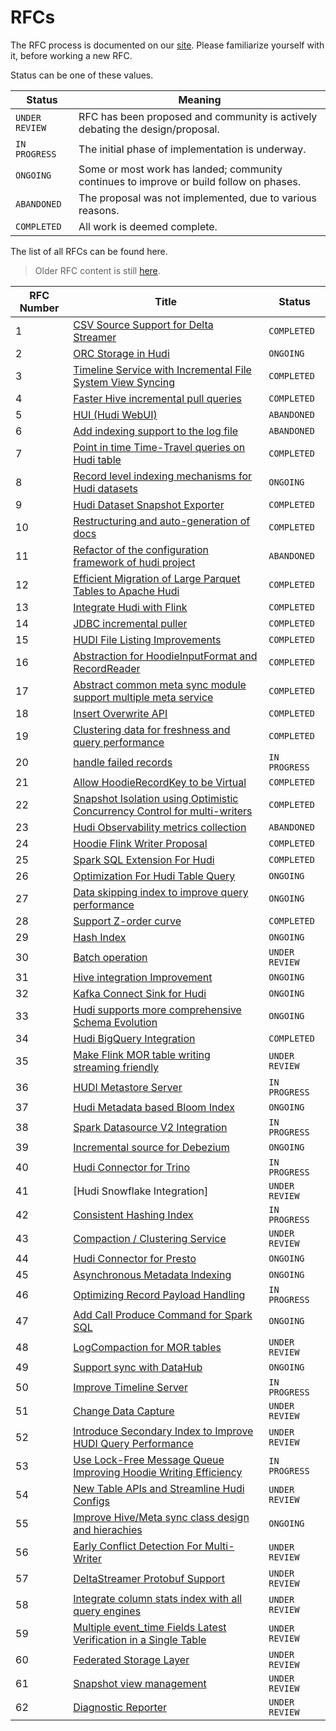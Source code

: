 <!--
  Licensed to the Apache Software Foundation (ASF) under one or more
  contributor license agreements.  See the NOTICE file distributed with
  this work for additional information regarding copyright ownership.
  The ASF licenses this file to You under the Apache License, Version 2.0
  (the "License"); you may not use this file except in compliance with
  the License.  You may obtain a copy of the License at

       http://www.apache.org/licenses/LICENSE-2.0

  Unless required by applicable law or agreed to in writing, software
  distributed under the License is distributed on an "AS IS" BASIS,
  WITHOUT WARRANTIES OR CONDITIONS OF ANY KIND, either express or implied.
  See the License for the specific language governing permissions and
  limitations under the License.
-->

# RFCs

The RFC process is documented on our [site](https://hudi.apache.org/contribute/rfc-process). Please familiarize yourself
with it, before working a new RFC.

Status can be one of these values.

| Status | Meaning |
| -------|-------------------------------------------------------|
| `UNDER REVIEW` |  RFC has been proposed and community is actively debating the design/proposal.        |
| `IN PROGRESS` |  The initial phase of implementation is underway.        |
| `ONGOING` |  Some or most work has landed; community continues to improve or build follow on phases.         |
| `ABANDONED` | The proposal was not implemented, due to various reasons.         |
| `COMPLETED` |  All work is deemed complete.        |

The list of all RFCs can be found here.

> Older RFC content is still [here](https://cwiki.apache.org/confluence/display/HUDI/RFC+Process).


| RFC Number | Title  | Status |
| -------|-------------------------------------------------------|---|
| 1 | [CSV Source Support for Delta Streamer](https://cwiki.apache.org/confluence/display/HUDI/RFC+-+01+%3A+CSV+Source+Support+for+Delta+Streamer)                                                                         | `COMPLETED` |
| 2 | [ORC Storage in Hudi](https://cwiki.apache.org/confluence/pages/viewpage.action?pageId=113708439)                                                                                                                    | `ONGOING` |
| 3 | [Timeline Service with Incremental File System View Syncing](https://cwiki.apache.org/confluence/pages/viewpage.action?pageId=113708965)                                                                             | `COMPLETED` |
| 4 | [Faster Hive incremental pull queries](https://cwiki.apache.org/confluence/pages/viewpage.action?pageId=115513622)                                                                                                   | `COMPLETED` |
| 5 | [HUI (Hudi WebUI)](https://cwiki.apache.org/confluence/pages/viewpage.action?pageId=130027233)                                                                                                                       | `ABANDONED` |
| 6 | [Add indexing support to the log file](https://cwiki.apache.org/confluence/display/HUDI/RFC+-+06+%3A+Add+indexing+support+to+the+log+file)                                                                           | `ABANDONED` |
| 7 | [Point in time Time-Travel queries on Hudi table](https://cwiki.apache.org/confluence/display/HUDI/RFC+-+07+%3A+Point+in+time+Time-Travel+queries+on+Hudi+table)                                                     | `COMPLETED` |
| 8 | [Record level indexing mechanisms for Hudi datasets](https://cwiki.apache.org/confluence/display/HUDI/RFC-08++Record+level+indexing+mechanisms+for+Hudi+datasets)                                                    | `ONGOING` |
| 9 | [Hudi Dataset Snapshot Exporter](https://cwiki.apache.org/confluence/display/HUDI/RFC+-+09+%3A+Hudi+Dataset+Snapshot+Exporter)                                                                                       | `COMPLETED` |
| 10 | [Restructuring and auto-generation of docs](https://cwiki.apache.org/confluence/display/HUDI/RFC+-+10+%3A+Restructuring+and+auto-generation+of+docs)                                                                 | `COMPLETED` |
| 11 | [Refactor of the configuration framework of hudi project](https://cwiki.apache.org/confluence/display/HUDI/RFC+-+11+%3A+Refactor+of+the+configuration+framework+of+hudi+project)                                     | `ABANDONED` |
| 12 | [Efficient Migration of Large Parquet Tables to Apache Hudi](https://cwiki.apache.org/confluence/display/HUDI/RFC+-+12+%3A+Efficient+Migration+of+Large+Parquet+Tables+to+Apache+Hudi)                               | `COMPLETED` |
| 13 | [Integrate Hudi with Flink](https://cwiki.apache.org/confluence/pages/viewpage.action?pageId=141724520)                                                                                                              | `COMPLETED` |
| 14 | [JDBC incremental puller](https://cwiki.apache.org/confluence/display/HUDI/RFC+-+14+%3A+JDBC+incremental+puller)                                                                                                     | `COMPLETED` |
| 15 | [HUDI File Listing Improvements](https://cwiki.apache.org/confluence/display/HUDI/RFC+-+15%3A+HUDI+File+Listing+Improvements)                                                                                        | `COMPLETED` |
| 16 | [Abstraction for HoodieInputFormat and RecordReader](https://cwiki.apache.org/confluence/display/HUDI/RFC+-+16+Abstraction+for+HoodieInputFormat+and+RecordReader)                                                   | `COMPLETED` |
| 17 | [Abstract common meta sync module support multiple meta service](https://cwiki.apache.org/confluence/display/HUDI/RFC+-+17+Abstract+common+meta+sync+module+support+multiple+meta+service)                           | `COMPLETED` |
| 18 | [Insert Overwrite API](https://cwiki.apache.org/confluence/display/HUDI/RFC+-+18+Insert+Overwrite+API)                                                                                                               | `COMPLETED` |
| 19 | [Clustering data for freshness and query performance](https://cwiki.apache.org/confluence/display/HUDI/RFC+-+19+Clustering+data+for+freshness+and+query+performance)                                                 | `COMPLETED` |
| 20 | [handle failed records](https://cwiki.apache.org/confluence/display/HUDI/RFC+-+20+%3A+handle+failed+records)                                                                                                         | `IN PROGRESS` |
| 21 | [Allow HoodieRecordKey to be Virtual](https://cwiki.apache.org/confluence/display/HUDI/RFC+-+21+%3A+Allow+HoodieRecordKey+to+be+Virtual)                                                                             | `COMPLETED` |
| 22 | [Snapshot Isolation using Optimistic Concurrency Control for multi-writers](https://cwiki.apache.org/confluence/display/HUDI/RFC+-+22+%3A+Snapshot+Isolation+using+Optimistic+Concurrency+Control+for+multi-writers) | `COMPLETED` |
| 23 | [Hudi Observability metrics collection](https://cwiki.apache.org/confluence/display/HUDI/RFC+-+23+%3A+Hudi+Observability+metrics+collection)                                                                         | `ABANDONED` | 
| 24 | [Hoodie Flink Writer Proposal](https://cwiki.apache.org/confluence/display/HUDI/RFC-24%3A+Hoodie+Flink+Writer+Proposal)                                                                                              | `COMPLETED` | 
| 25 | [Spark SQL Extension For Hudi](https://cwiki.apache.org/confluence/display/HUDI/RFC+-+25%3A+Spark+SQL+Extension+For+Hudi)                                                                                            | `COMPLETED` | 
| 26 | [Optimization For Hudi Table Query](https://cwiki.apache.org/confluence/display/HUDI/RFC-26+Optimization+For+Hudi+Table+Query)                                                                                       | `ONGOING` | 
| 27 | [Data skipping index to improve query performance](https://cwiki.apache.org/confluence/display/HUDI/RFC-27+Data+skipping+index+to+improve+query+performance)                                                         | `ONGOING` | 
| 28 | [Support Z-order curve](https://cwiki.apache.org/confluence/pages/viewpage.action?pageId=181307144)                                                                                                                  | `COMPLETED` |
| 29 | [Hash Index](https://cwiki.apache.org/confluence/display/HUDI/RFC+-+29%3A+Hash+Index)                                                                                                                                | `ONGOING` | 
| 30 | [Batch operation](https://cwiki.apache.org/confluence/display/HUDI/RFC+-+30%3A+Batch+operation)                                                                                                                      | `UNDER REVIEW` | 
| 31 | [Hive integration Improvement](https://cwiki.apache.org/confluence/display/HUDI/RFC+-+31%3A+Hive+integration+Improvment)                                                                                             | `ONGOING` | 
| 32 | [Kafka Connect Sink for Hudi](https://cwiki.apache.org/confluence/display/HUDI/RFC-32+Kafka+Connect+Sink+for+Hudi)                                                                                                   | `ONGOING` | 
| 33 | [Hudi supports more comprehensive Schema Evolution](https://cwiki.apache.org/confluence/display/HUDI/RFC+-+33++Hudi+supports+more+comprehensive+Schema+Evolution)                                                    | `ONGOING` | 
| 34 | [Hudi BigQuery Integration](./rfc-34/rfc-34.md)                                                                                                                                                                      | `COMPLETED` | 
| 35 | [Make Flink MOR table writing streaming friendly](https://cwiki.apache.org/confluence/display/HUDI/RFC-35%3A+Make+Flink+MOR+table+writing+streaming+friendly)                                                        | `UNDER REVIEW` | 
| 36 | [HUDI Metastore Server](https://cwiki.apache.org/confluence/display/HUDI/%5BWIP%5D+RFC-36%3A+HUDI+Metastore+Server)                                                                                                  | `IN PROGRESS` | 
| 37 | [Hudi Metadata based Bloom Index](rfc-37/rfc-37.md)                                                                                                                                                                  | `ONGOING` | 
| 38 | [Spark Datasource V2 Integration](./rfc-38/rfc-38.md)                                                                                                                                                                | `IN PROGRESS` | 
| 39 | [Incremental source for Debezium](./rfc-39/rfc-39.md)                                                                                                                                                                | `ONGOING` | 
| 40 | [Hudi Connector for Trino](./rfc-40/rfc-40.md)                                                                                                                                                                       | `IN PROGRESS` | 
| 41 | [Hudi Snowflake Integration]                                                                                                                                                                                         | `UNDER REVIEW`| 
| 42 | [Consistent Hashing Index](./rfc-42/rfc-42.md)                                                                                                                                                                       | `IN PROGRESS` | 
| 43 | [Compaction / Clustering Service](./rfc-43/rfc-43.md)                                                                                                                                                                | `UNDER REVIEW` | 
| 44 | [Hudi Connector for Presto](./rfc-44/rfc-44.md)                                                                                                                                                                      | `ONGOING` | 
| 45 | [Asynchronous Metadata Indexing](./rfc-45/rfc-45.md)                                                                                                                                                                 | `ONGOING` | 
| 46 | [Optimizing Record Payload Handling](./rfc-46/rfc-46.md)                                                                                                                                                             | `IN PROGRESS` | 
| 47 | [Add Call Produce Command for Spark SQL](./rfc-47/rfc-47.md)                                                                                                                                                         | `ONGOING` | 
| 48 | [LogCompaction for MOR tables](./rfc-48/rfc-48.md)                                                                                                                                                                   | `UNDER REVIEW` | 
| 49 | [Support sync with DataHub](./rfc-49/rfc-49.md)                                                                                                                                                                      | `ONGOING` |
| 50 | [Improve Timeline Server](./rfc-50/rfc-50.md)                                                                                                                                                                        | `IN PROGRESS` | 
| 51 | [Change Data Capture](./rfc-51/rfc-51.md)                                                                                                                                                                            | `UNDER REVIEW` |
| 52 | [Introduce Secondary Index to Improve HUDI Query Performance](./rfc-52/rfc-52.md)                                                                                                                                    | `UNDER REVIEW` |
| 53 | [Use Lock-Free Message Queue Improving Hoodie Writing Efficiency](./rfc-53/rfc-53.md)                                                                                                                                | `IN PROGRESS` | 
| 54 | [New Table APIs and Streamline Hudi Configs](./rfc-54/rfc-54.md)                                                                                                                                                     | `UNDER REVIEW` | 
| 55 | [Improve Hive/Meta sync class design and hierachies](./rfc-55/rfc-55.md)                                                                                                                                             | `ONGOING` | 
| 56 | [Early Conflict Detection For Multi-Writer](./rfc-56/rfc-56.md)                                                                                                                                                      | `UNDER REVIEW` | 
| 57 | [DeltaStreamer Protobuf Support](./rfc-57/rfc-57.md)                                                                                                                                                                 | `UNDER REVIEW` | 
| 58 | [Integrate column stats index with all query engines](./rfc-58/rfc-58.md)                                                                                                                                            | `UNDER REVIEW` |
| 59 | [Multiple event_time Fields Latest Verification in a Single Table](./rfc-59/rfc-59.md)                                                                                                                               | `UNDER REVIEW` |
| 60 | [Federated Storage Layer](./rfc-60/rfc-60.md)                                                                                                                                                                        | `UNDER REVIEW` |
| 61 | [Snapshot view management](./rfc-61/rfc-61.md)                                                                                                                                                                       | `UNDER REVIEW` |
| 62 | [Diagnostic Reporter](./rfc-62/rfc-62.md)                                                                                                                                                                       | `UNDER REVIEW` |
